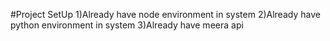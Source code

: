 #Project SetUp
1)Already have node environment in system
2)Already have python environment in system
3)Already have meera api 

#
